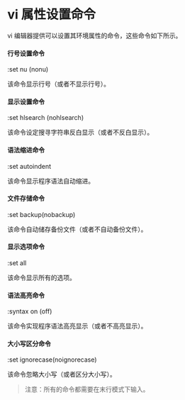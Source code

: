 # vi 属性设置命令

vi 编辑器提供可以设置其环境属性的命令，这些命令如下所示。

#### 行号设置命令

:set nu (nonu)

该命令显示行号（或者不显示行号）。

#### 显示设置命令

:set hlsearch (nohlsearch)

该命令设定搜寻字符串反白显示（或者不反白显示）。

#### 语法缩进命令

:set autoindent

该命令显示程序语法自动缩进。

#### 文件存储命令

:set backup(nobackup)

该命令自动储存备份文件（或者不自动备份文件）。

#### 显示选项命令

:set all

该命令显示所有的选项。

#### 语法高亮命令

:syntax on (off)

该命令实现程序语法高亮显示（或者不高亮显示）。

#### 大小写区分命令

:set ignorecase(noignorecase)

该命令忽略大小写（或者区分大小写）。

> 注意：所有的命令都需要在末行模式下输入。